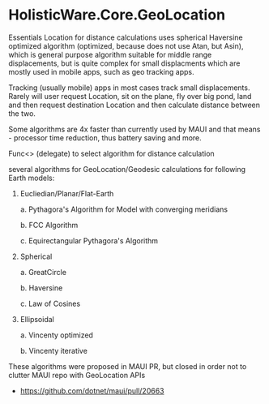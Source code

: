 # HolisticWare.Core.GeoLocation


Essentials Location for distance calculations uses spherical Haversine optimized algorithm (optimized, because does not
use Atan, but Asin), which is general purpose algorithm suitable for middle range displacements, but is quite complex
for small displacments which are mostly used in mobile apps, such as geo tracking apps.

Tracking (usually mobile) apps in most cases track small displacements. Rarely will user request Location, sit on the
plane, fly over big pond, land and then request destination Location and then calculate distance between the two.

Some algorithms are 4x faster than currently used by MAUI and that means - processor time reduction, thus battery saving
and more.


Func<> (delegate) to select algorithm for distance calculation

several algorithms for GeoLocation/Geodesic calculations for following Earth models:

1. Eucliedian/Planar/Flat-Earth

    a. Pythagora's Algorithm for Model with converging meridians
    
    b. FCC Algorithm

    c. Equirectangular Pythagora's Algorithm

2. Spherical

    a. GreatCircle

    b. Haversine

    c. Law of Cosines

3. Ellipsoidal

    a. Vincenty optimized

    b. Vincenty iterative


These algorithms were proposed in MAUI PR, but closed in order not to clutter MAUI repo with GeoLocation APIs

*   https://github.com/dotnet/maui/pull/20663
